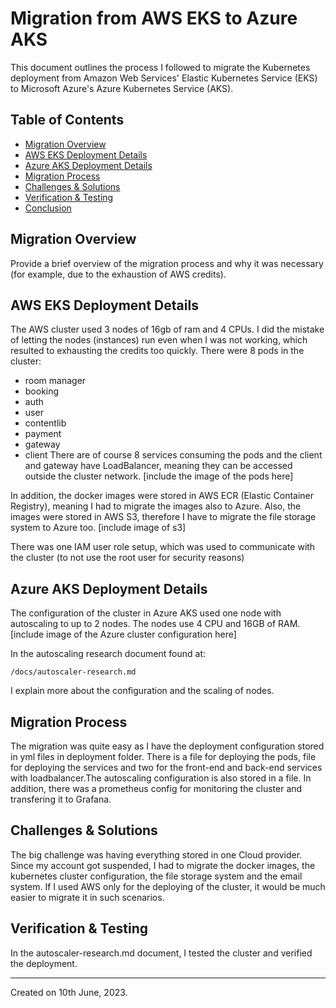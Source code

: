 # Migration from AWS EKS to Azure AKS

This document outlines the process I followed to migrate the Kubernetes deployment from Amazon Web Services' Elastic Kubernetes Service (EKS) to Microsoft Azure's Azure Kubernetes Service (AKS).

## Table of Contents

- [Migration Overview](#migration-overview)
- [AWS EKS Deployment Details](#aws-eks-deployment-details)
- [Azure AKS Deployment Details](#azure-aks-deployment-details)
- [Migration Process](#migration-process)
- [Challenges & Solutions](#challenges-solutions)
- [Verification & Testing](#verification-testing)
- [Conclusion](#conclusion)

## Migration Overview

Provide a brief overview of the migration process and why it was necessary (for example, due to the exhaustion of AWS credits).

## AWS EKS Deployment Details

The AWS cluster used 3 nodes of 16gb of ram and 4 CPUs. I did the mistake of letting the nodes (instances) run even when I was not working, which resulted to exhausting the credits too quickly. There were 8 pods in the cluster:
- room manager
- booking
- auth
- user
- contentlib
- payment
- gateway
- client
There are of course 8 services consuming the pods and the client and gateway have LoadBalancer, meaning they can be accessed outside the cluster network.
[include the image of the pods here]

In addition, the docker images were stored in AWS ECR (Elastic Container Registry), meaning I had to migrate the images also to Azure. Also, the images were stored in AWS S3, therefore I have to migrate the file storage system to Azure too.
[include image of s3]

There was one IAM user role setup, which was used to communicate with the cluster (to not use the root user for security reasons)


## Azure AKS Deployment Details

The configuration of the cluster in Azure AKS used one node with autoscaling to up to 2 nodes. The nodes use 4 CPU and 16GB of RAM.
[include image of the Azure cluster configuration here]

 In the autoscaling research document found at:
```
/docs/autoscaler-research.md
```
I explain more about the configuration and the scaling of nodes.

## Migration Process

The migration was quite easy as I have the deployment configuration stored in yml files in deployment folder. There is a file for deploying the pods, file for deploying the services and two for the front-end and back-end services with loadbalancer.The autoscaling configuration is also stored in a file. In addition, there was a prometheus config for monitoring the cluster and transfering it to Grafana.

## Challenges & Solutions

The big challenge was having everything stored in one Cloud provider. Since my account got suspended, I had to migrate the docker images, the kubernetes cluster configuration, the file storage system and the email system. If I used AWS only for the deploying of the cluster, it would be much easier to migrate it in such scenarios.

## Verification & Testing

In the autoscaler-research.md document, I tested the cluster and verified the deployment.


---

Created on 10th June, 2023.